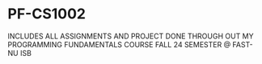 # PF-CS1002
INCLUDES ALL ASSIGNMENTS AND PROJECT DONE THROUGH OUT MY PROGRAMMING FUNDAMENTALS COURSE FALL 24 SEMESTER 
@ FAST-NU ISB
